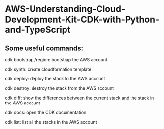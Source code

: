 # AWS-Understanding-Cloud-Development-Kit-CDK-with-Python-and-TypeScript


## Some useful commands: 

cdk bootstrap <aws-account-id>/region: bootstrap the AWS account

cdk synth: create cloudformation template

cdk deploy: deploy the stack to the AWS account

cdk destroy: destroy the stack from the AWS account

cdk diff: show the differences between the current stack and the stack in the AWS account

cdk docs: open the CDK documentation

cdk list: list all the stacks in the AWS account